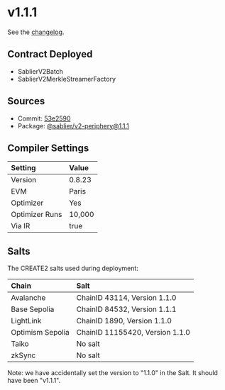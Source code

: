 # v1.1.1

See the [changelog](https://github.com/sablier-labs/v2-periphery/blob/main/CHANGELOG.md).

## Contract Deployed

- SablierV2Batch
- SablierV2MerkleStreamerFactory

## Sources

- Commit: [53e2590](https://github.com/sablier-labs/v2-periphery/commit/53e259087984ff748fca6fb932fdb9c663c2b365)
- Package: [@sablier/v2-periphery@1.1.1](https://www.npmjs.com/package/@sablier/v2-periphery/v/1.1.1)

## Compiler Settings

| Setting        | Value  |
| :------------- | :----- |
| Version        | 0.8.23 |
| EVM            | Paris  |
| Optimizer      | Yes    |
| Optimizer Runs | 10,000 |
| Via IR         | true   |

## Salts

The CREATE2 salts used during deployment:

| Chain            | Salt                            |
| :--------------- | :------------------------------ |
| Avalanche        | ChainID 43114, Version 1.1.0    |
| Base Sepolia     | ChainID 84532, Version 1.1.1    |
| LightLink        | ChainID 1890, Version 1.1.0     |
| Optimism Sepolia | ChainID 11155420, Version 1.1.0 |
| Taiko            | No salt                         |
| zkSync           | No salt                         |

Note: we have accidentally set the version to "1.1.0" in the Salt. It should have been "v1.1.1".
